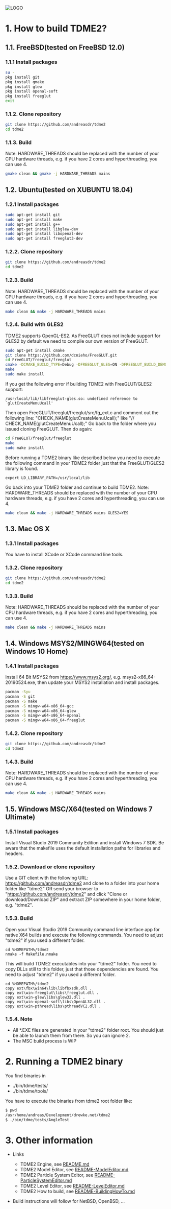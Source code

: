 ![LOGO](https://raw.githubusercontent.com/andreasdr/tdme2/master/resources/logo/tdme_logo_full.png)

# 1. How to build TDME2?

## 1.1. FreeBSD(tested on FreeBSD 12.0)
### 1.1.1 Install packages

```bash
su -
pkg install git
pkg install gmake
pkg install glew
pkg install openal-soft
pkg install freeglut
exit
```

### 1.1.2. Clone repository

```bash
git clone https://github.com/andreasdr/tdme2
cd tdme2
```

### 1.1.3. Build

Note: HARDWARE_THREADS should be replaced with the number of your CPU hardware threads, e.g. if you have 2 cores and hyperthreading, you can use 4.

```bash
gmake clean && gmake -j HARDWARE_THREADS mains
```

## 1.2. Ubuntu(tested on XUBUNTU 18.04)
### 1.2.1 Install packages

```bash
sudo apt-get install git
sudo apt-get install make
sudo apt-get install g++
sudo apt-get install libglew-dev
sudo apt-get install libopenal-dev
sudo apt-get install freeglut3-dev
```

### 1.2.2. Clone repository

```bash
git clone https://github.com/andreasdr/tdme2
cd tdme2
```

### 1.2.3. Build

Note: HARDWARE_THREADS should be replaced with the number of your CPU hardware threads, e.g. if you have 2 cores and hyperthreading, you can use 4.

```bash
make clean && make -j HARDWARE_THREADS mains
```

### 1.2.4. Build with GLES2

TDME2 supports OpenGL-ES2. As FreeGLUT does not include support for GLES2 by default we need to compile our own version of FreeGLUT.

```bash
sudo apt-get install cmake
git clone https://github.com/dcnieho/FreeGLUT.git
cd FreeGLUT/freeglut/freeglut
cmake -DCMAKE_BUILD_TYPE=Debug -DFREEGLUT_GLES=ON -DFREEGLUT_BUILD_DEMOS=NO
make
sudo make install
```

If you get the following error if building TDME2 with FreeGLUT/GLES2 support:
```
/usr/local/lib/libfreeglut-gles.so: undefined reference to `glutCreateMenuUcall'
```

Then open FreeGLUT/freeglut/freeglut/src/fg_ext.c and comment out the following line: "CHECK_NAME(glutCreateMenuUcall);" like "// CHECK_NAME(glutCreateMenuUcall);"
Go back to the folder where you issued cloning FreeGLUT. Then do again:

```bash
cd FreeGLUT/freeglut/freeglut
make
sudo make install
```

Before running a TDME2 binary like described below you need to execute the following command in your TDME2 folder just that the FreeGLUT/GLES2 library is found.

```
export LD_LIBRARY_PATH=/usr/local/lib
```

Go back into your TDME2 folder and continue to build TDME2.
Note: HARDWARE_THREADS should be replaced with the number of your CPU hardware threads, e.g. if you have 2 cores and hyperthreading, you can use 4.

```bash
make clean && make -j HARDWARE_THREADS mains GLES2=YES
```

## 1.3. Mac OS X
### 1.3.1 Install packages
You have to install XCode or XCode command line tools.

### 1.3.2. Clone repository

```bash
git clone https://github.com/andreasdr/tdme2
cd tdme2
```

### 1.3.3. Build

Note: HARDWARE_THREADS should be replaced with the number of your CPU hardware threads, e.g. if you have 2 cores and hyperthreading, you can use 4.

```bash
make clean && make -j HARDWARE_THREADS mains
```

## 1.4. Windows MSYS2/MINGW64(tested on Windows 10 Home)
### 1.4.1 Install packages
Install 64 Bit MSYS2 from https://www.msys2.org/, e.g. msys2-x86_64-20190524.exe, then update your MSYS2 installation and install packages.

```bash 
pacman -Syu
pacman -S git
pacman -S make
pacman -S mingw-w64-x86_64-gcc
pacman -S mingw-w64-x86_64-glew
pacman -S mingw-w64-x86_64-openal
pacman -S mingw-w64-x86_64-freeglut
```

### 1.4.2. Clone repository

```bash
git clone https://github.com/andreasdr/tdme2
cd tdme2
```

### 1.4.3. Build

Note: HARDWARE_THREADS should be replaced with the number of your CPU hardware threads, e.g. if you have 2 cores and hyperthreading, you can use 4.

```bash
make clean && make -j HARDWARE_THREADS mains
```

## 1.5. Windows MSC/X64(tested on Windows 7 Ultimate)
### 1.5.1 Install packages
Install Visual Studio 2019 Community Edition and install Windows 7 SDK. Be aware that the makefile uses the default installation paths for libraries and headers.

### 1.5.2. Download or clone repository

Use a GIT client with the following URL: https://github.com/andreasdr/tdme2 and clone to a folder into your home folder like "tdme2" OR 
send your browser to "https://github.com/andreasdr/tdme2" and click "Clone or download/Download ZIP" and extract ZIP somewhere in your home folder, e.g. "tdme2".

### 1.5.3. Build

Open your Visual Studio 2019 Community command line interface app for native X64 builds and execute the following commands. 
You need to adjust "tdme2" if you used a different folder.

```
cd %HOMEPATH%/tdme2
nmake -f Makefile.nmake
```

This will build TDME2 executables into your "tdme2" folder. You need to copy DLLs still to this folder, just that those dependencies are found.
You need to adjust "tdme2" if you used a different folder.

```
cd %HOMEPATH%/tdme2
copy ext\fbx\win64\lib\libfbxsdk.dll .
copy ext\win-freeglut\libs\freeglut.dll .
copy ext\win-glew\libs\glew32.dll .
copy ext\win-openal-soft\libs\OpenAL32.dll .
copy ext\win-pthread\libs\pthreadVC2.dll .
```

### 1.5.4. Note
- All *.EXE files are generated in your "tdme2" folder root. You should just be able to launch them from there. So you can ignore 2.
- The MSC build process is WIP

# 2. Running a TDME2 binary

You find binaries in
- ./bin/tdme/tests/
- ./bin/tdme/tools/

You have to execute the binaries from tdme2 root folder like:

```bash
$ pwd
/usr/home/andreas/Development/drewke.net/tdme2
$ ./bin/tdme/tests/AngleTest
```

# 3. Other information

- Links
    - TDME2 Engine, see [README.md](./README.md)
    - TDME2 Model Editor, see [README-ModelEditor.md](./README-ModelEditor.md)
    - TDME2 Particle System Editor, see [README-ParticleSystemEditor.md](./README-ParticleSystemEditor.md)
    - TDME2 Level Editor, see [README-LevelEditor.md](./README-LevelEditor.md)
    - TDME2 How to build, see [README-BuildingHowTo.md](./README-BuildingHowTo.md)

- Build instructions will follow for NetBSD, OpenBSD, ...
 
